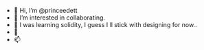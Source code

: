- 👋 Hi, I’m @princeedett
- 👀 I’m interested in collaborating. 
- 🌱 I was learning solidity, I guess I ll stick with designing for now.. 
- 💞️ 
- 📫 

<!---
princeedett/princeedett is a ✨ special ✨ repository because its `README.md` (this file) appears on your GitHub profile.
You can click the Preview link to take a look at your changes.
--->

